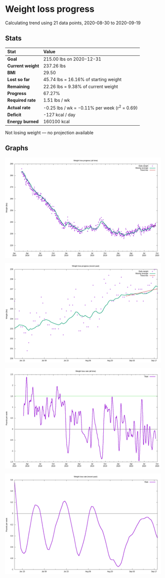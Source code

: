# Weight loss progress

Calculating trend using 21 data points, 2020-08-30 to 2020-09-19

## Stats

Stat|Value
:-|:-
**Goal**|215.00 lbs on 2020-12-31
**Current weight**|237.26 lbs
**BMI**|29.50
**Lost so far**|45.74 lbs = 16.16% of starting weight
**Remaining**|22.26 lbs =  9.38% of current  weight
**Progress**|67.27%
**Required rate**|1.51 lbs / wk
**Actual rate**|-0.25 lbs / wk = -0.11% per week  (r<sup>2</sup> = 0.69)
**Deficit**|-127 kcal / day
**Energy burned**|160100 kcal

Not losing weight &mdash; no projection available

## Graphs

![](weight-graph-alltime.png)

![](weight-graph-recent.png)

![](rate-graph-alltime.png)

![](rate-graph-recent.png)
